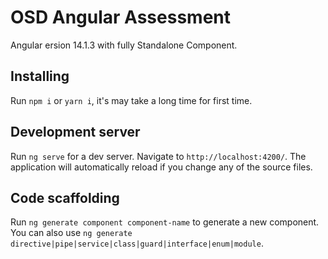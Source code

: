 # OSD Angular Assessment

Angular ersion 14.1.3 with fully Standalone Component.


## Installing
Run `npm i` or `yarn i`, it's may take a long time for first time.

## Development server

Run `ng serve` for a dev server. Navigate to `http://localhost:4200/`. The application will automatically reload if you change any of the source files.

## Code scaffolding

Run `ng generate component component-name` to generate a new component. You can also use `ng generate directive|pipe|service|class|guard|interface|enum|module`.
